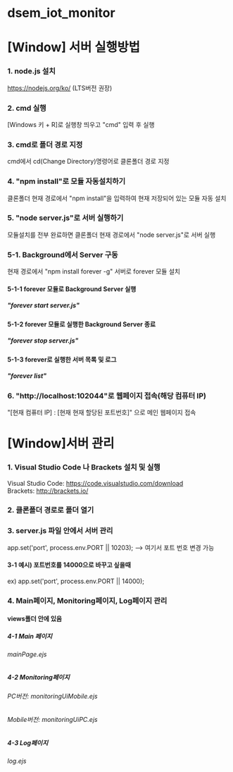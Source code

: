 # dsem_iot_monitor

[Window] 서버 실행방법
===========
### 1. node.js 설치   
https://nodejs.org/ko/ (LTS버전 권장)

### 2. cmd 실행   
[Windows 키 + R]로 실행창 띄우고 "cmd" 입력 후 실행

### 3. cmd로 폴더 경로 지정   
cmd에서 cd(Change Directory)명령어로 클론폴더 경로 지정

### 4. "npm install"로 모듈 자동설치하기   
클론폴더 현재 경로에서 "npm install"을 입력하여 현재 저장되어 있는 모듈 자동 설치

### 5. "node server.js"로 서버 실행하기   
모듈설치를 전부 완료하면 클론폴더 현재 경로에서 "node server.js"로 서버 실행

### 5-1. Background에서 Server 구동   
현재 경로에서 "npm install forever -g" 서버로 forever 모듈 설치   
#### 5-1-1 forever 모듈로 Background Server 실행   
##### "forever start server.js"   
#### 5-1-2 forever 모듈로 실행한 Background Server 종료   
##### "forever stop server.js"   
#### 5-1-3 forever로 실행한 서버 목록 및 로그   
##### "forever list"   

### 6. "http://localhost:102044"로 웹페이지 접속(해당 컴퓨터 IP)   
"[현재 컴퓨터 IP] : [현재 현재 할당된 포트번호]" 으로 메인 웹페이지 접속



[Window]서버 관리
===========================
### 1. Visual Studio Code 나 Brackets 설치 및 실행   
Visual Studio Code: https://code.visualstudio.com/download   
Brackets: http://brackets.io/   

### 2. 클론폴더 경로로 폴더 열기   

### 3. server.js 파일 안에서 서버 관리   
app.set('port', process.env.PORT || 10203); --> 여기서 포트 번호 변경 가능      
#### 3-1 예시) 포트번호를 14000으로 바꾸고 싶을때   
ex) app.set('port', process.env.PORT || 14000);   

### 4. Main페이지, Monitoring페이지, Log페이지 관리   
#### views폴더 안에 있음   
##### 4-1 Main 페이지
###### mainPage.ejs   
##### 4-2 Monitoring페이지   
###### PC버전: monitoringUiMobile.ejs   
###### Mobile버전: monitoringUiPC.ejs   
##### 4-3 Log페이지
###### log.ejs   

